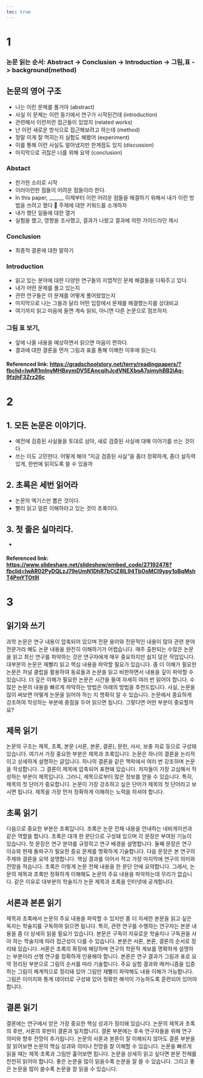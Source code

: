 ```yaml
---
toc: true
---
```



# 1 
###	논문 읽는 순서: Abstract -> Conclusion -> Introduction -> 그림,표 -> background(method)
##	논문의 영어 구조
* 나는 이런 문제를 풀거야 (abstract)
* 사실 이 문제는 이런 동기에서 연구가 시작된건데 (introduction)
* 관련해서 이런저런 접근들이 있었지 (related works)
* 난 이런 새로운 방식으로 접근해보려고 하는데 (method)
* 정말 이게 잘 먹히는지 실험도 해봤어 (experiment)
* 이를 통해 이런 사실도 알아냈지만 한계점도 있지 (discussion)
* 마지막으로 귀찮은 너를 위해 요약 (conclusion)
### Abstact
* 한가한 소리로 시작
* 이러이런한 점들이 어려운 점들이라 한다.
* In this paper, ______ 이제부터 이런 어려운 점들을 해결하기 위해서 내가 이런 방법을 쓰려고 했다  주제에 대한 키워드를 소개하자
* 내가 했던 일들에 대한 열거
* 실험을 했고, 영향을 조사했고, 결과가 나왔고 결과에 의한 가이드라인 제시
### Conclusion
* 최종적 결론에 대한 말하기
### Introduction
* 읽고 있는 분야에 대한 다양한 연구들의 지엽적인 문제 해결들을 다뤄주고 있다.
* 내가 어떤 문제를 풀고 있는지
* 관련 연구들은 이 문제를 어떻게 풀어왔었는지
* 마지막으로 나는 그들과 달리 어떤 입장에서 문제를 해결했는지를 상대비교
* 여기까지 읽고 마음에 들면 계속 읽되, 아니면 다른 논문으로 점프하자.
### 그림 표 보기,
* 앞에 나올 내용을 예상하면서 읽으면 마음이 편하다.
* 결과에 대한 결론을 먼저 그림과 표를 통해 이해한 이후에 읽는다.
#### Referenced link: https://gradschoolstory.net/terry/readingpapers/?fbclid=IwAR1mlnyMHBxymDV5EAncqihJcdVNEXboA7simyhBB2iAq-9fzjhF3Zrz26c

# 2
##	1. 모든 논문은 이야기다.
* 예전에 검증된 사실들을 토대로 삼아, 새로 검증된 사실에 대해 이야기를 쓰는 것이다.
* 쓰는 이도 고민한다. 어떻게 해야 “지금 검증된 사실”을 좀더 정확하게, 좀더 설득력 있게, 한번에 읽히도록 쓸 수 있을까
## 2. 초록은 세번 읽어라
* 논문의 엑기스만 뽑은 것이다.
* 빨리 읽고 얼른 이해하라고 있는 것이 초록이다.
## 3. 첫 줄은 실마리다.
* 
#### Referenced link: https://www.slideshare.net/slideshow/embed_code/27192478?fbclid=IwAR02PyDQLzJ79eUmN1DhR7bCtZ8lL94TbOsMCI9ypy1oBqMshT4PmYTOt9I


# 3
## 읽기와 쓰기
과학 논문은 연구 내용이 압축되어 있으며 전문 용어와 전문적인 내용이 많아 관련 분야 전문가라 해도 논문 내용을 완전히 이해하기가 어렵습니다. 매주 출판되는 수많은 논문을 읽고 최신 연구를 파악하는 것은 연구자에게 매우 중요하지만 쉽지 않은 작업입니다. 대부분의 논문은 재빨리 읽고 핵심 내용을 파악할 필요가 있습니다. 좀 더 이해가 필요한 논문은 저널 클럽을 활용하여 동료들과 논문을 읽고 비판하면서 내용을 깊이 파악할 수 있습니다. 더 깊은 이해가 필요한 논문은 시간을 들여 자세히 여러 번 읽어야 합니다. 수많은 논문의 내용을 빠르게 파악하는 방법은 아래의 방법을 추천드립니다. 사실, 논문을 많이 써보면 어떻게 논문을 읽어야 하는 지 명확히 알 수 있습니다. 논문에서 중요하게 강조하여 작성하는 부분에 중점을 두어 읽으면 됩니다. 그렇다면 어떤 부분이 중요할까요?



## 제목 읽기
논문의 구조는 제목, 초록, 본문 (서론, 본론, 결론), 문헌, 사사, 보충 자료 등으로 구성돼 있습니다. 여기서 가장 중요한 부분은 제목과 초록입니다. 논문은 하나의 결론을 논리적이고 상세하게 설명하는 글입니다. 하나의 결론을 같은 맥락에서 여러 번 강조하며 논문을 작성합니다. 그 결론이 제목에 압축되어 표현돼 있습니다. 저자들이 가장 고심해서 작성하는 부분이 제목입니다. 그러니, 제목으로부터 많은 정보를 얻을 수 있습니다. 특히, 제목의 첫 단어가 중요합니다. 논문이 가장 강조하고 싶은 단어가 제목의 첫 단어라고 보시면 됩니다. 제목을 가장 먼저 정확하게 이해하는 노력을 하셔야 합니다.



## 초록 읽기
다음으로 중요한 부분은 초록입니다. 초록은 논문 전체 내용을 안내하는 네비게이션과 같은 역할을 합니다. 초록은 대개 한 문단으로 구성돼 있으며 각 문장은 부여된 기능이 있습니다. 첫 문장은 연구 분야를 규정하고 연구 배경을 설명합니다. 둘째 문장은 연구 이슈와 현재 돌파구가 필요한 중요 문제를 명확하게 기술합니다. 다음 문장은 본 연구의 주제와 결론을 요약 설명합니다. 핵심 결과를 이어서 적고 가장 마지막에 연구의 의미와 전망을 적습니다. 초록은 이렇게 논문 전체 내용을 한 문단 안에 요약합니다. 그래서, 논문의 제목과 초록만 정확하게 이해해도 논문의 주요 내용을 파악하는데 무리가 없습니다. 같은 이유로 대부분의 학술지가 논문 제목과 초록을 인터넷에 공개합니다.


## 서론과 본론 읽기
제목과 초록에서 논문의 주요 내용을 파악할 수 있지만 좀 더 자세한 본문을 읽고 싶은 독자는 학술지를 구독하여 읽으면 됩니다. 특히, 관련 연구를 수행하는 연구자는 본문 내용을 좀 더 상세히 읽을 필요가 있습니다. 본문은 구독이 자유로운 학술지나 구독권을 사야 하는 학술지에 따라 접근성이 다를 수 있습니다. 본문은 서론, 본론, 결론의 순서로 정리돼 있습니다. 서론은 초록의 확장에 해당하며 연구의 학문적 계보를 명확하게 설명하는 부분이라 선행 연구를 정확하게 인용해야 합니다. 본론은 연구 결과가 그림과 표로 요약 정리된 부분으로 그림의 순서를 따라 기술합니다. 주요 실험 결과와 메커니즘을 입증하는 그림이 체계적으로 정리돼 있어 그림만 재빨리 파악해도 내용 이해가 가능합니다. 그림은 이미지와 통계 데이터로 구성돼 있어 정확한 해석이 가능하도록 훈련되어 있어야 합니다.



## 결론 읽기
결론에는 연구에서 얻은 가장 중요한 핵심 성과가 정리돼 있습니다. 논문의 제목과 초록의 후반, 서론의 후반이 결론과 일치합니다. 결론 부분에는 후속 연구자들을 위해 연구 의미와 향후 전망이 추가됩니다. 논문의 서론과 본론이 잘 이해되지 않아도 결론 부분을 잘 읽어보면 논문의 핵심 성과와 의미나 전망을 잘 이해할 수 있습니다. 논문을 빠르게 읽을 때는 제목·초록과 그림만 훑어보면 됩니다. 논문을 상세히 읽고 싶다면 본문 전체를 천천히 읽어야 합니다.
좋은 논문을 많이 읽을수록 논문을 잘 쓸 수 있습니다. 그리고 좋은 논문을 많이 쓸수록 논문을 잘 읽을 수 있습니다.
